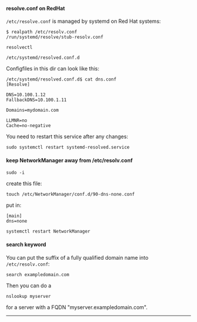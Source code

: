 #### resolve.conf on RedHat

`/etc/resolve.conf` is managed by systemd on Red Hat systems:
```
$ realpath /etc/resolv.conf
/run/systemd/resolve/stub-resolv.conf
```

```
resolvectl
```

```
/etc/systemd/resolved.conf.d
```

Configfiles in this dir can look like this:
```
/etc/systemd/resolved.conf.d$ cat dns.conf
[Resolve]

DNS=10.100.1.12
FallbackDNS=10.100.1.11

Domains=mydomain.com

LLMNR=no
Cache=no-negative
```

You need to restart this service after any changes:
```
sudo systemctl restart systemd-resolved.service
```

#### keep NetworkManager away from /etc/resolv.conf

```
sudo -i
```

create this file:
```
touch /etc/NetworkManager/conf.d/90-dns-none.conf
```

put in:
```
[main]
dns=none
```

```
systemctl restart NetworkManager
```

#### search keyword

You can put the suffix of a fully qualified domain name into `/etc/resolv.conf`:

```
search exampledomain.com
```

Then you can do a
```
nslookup myserver
```
for a server with a FQDN "myserver.exampledomain.com".

***
